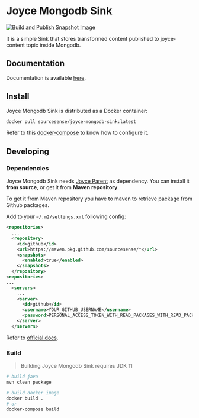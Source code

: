 # Joyce Mongodb Sink

[![Build and Publish Snapshot Image](https://github.com/sourcesense/joyce-mongodb-sink/actions/workflows/master.yaml/badge.svg)](https://github.com/sourcesense/joyce-mongodb-sink/actions/workflows/master.yaml)

It is a simple Sink that stores transformed content published to joyce-content topic inside Mongodb.

## Documentation

Documentation is available [here](https://sourcesense.github.io/joyce/docs/mongodb-sink).

## Install

Joyce Mongodb Sink is distributed as a Docker container:

```bash
docker pull sourcesense/joyce-mongodb-sink:latest
```

Refer to this [docker-compose](https://github.com/sourcesense/joyce-compose/blob/master/docker-compose.yaml) to know how to configure it.

## Developing

### Dependencies

Joyce Mongodb Sink needs [Joyce Parent](https://github.com/sourcesense/joyce-parent) as dependency.
You can install it **from source**, or get it from **Maven repository**.

To get it from Maven repository you have to maven to retrieve package from Github packages.

Add to your `~/.m2/settings.xml` following config:

```xml
<repositories>
  ...
  <repository>
    <id>github</id>
    <url>https://maven.pkg.github.com/sourcesense/*</url>
    <snapshots>
      <enabled>true</enabled>
    </snapshots>
  </repository>
<repositories>
...
  <servers>
    ...
    <server>
      <id>github</id>
      <username>YOUR_GITHUB_USERNAME</username>
      <password>PERSONAL_ACCESS_TOKEN_WITH_READ_PACKAGES_WITH_READ_PACKAGES_PERMISSION</password>
    </server>
  </servers>
```

Refer to [official docs](https://docs.github.com/en/packages/working-with-a-github-packages-registry/working-with-the-apache-maven-registry).

### Build

> Building Joyce Mongodb Sink requires JDK 11

```bash
# build java 
mvn clean package

# build docker image
docker build .
# or
docker-compose build
```
